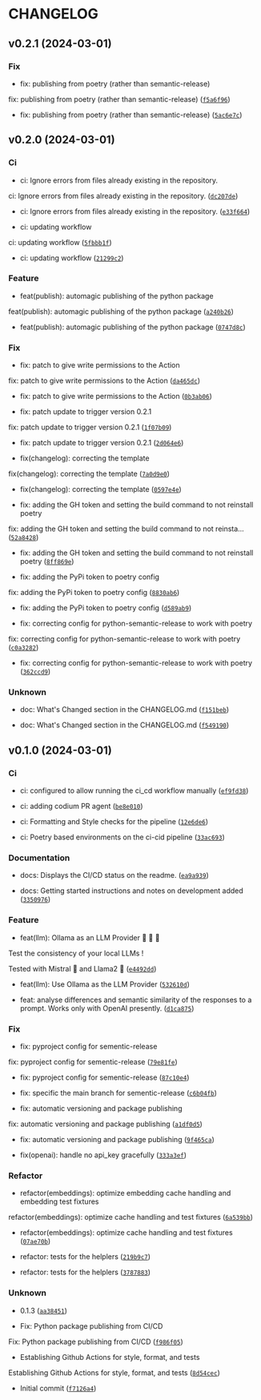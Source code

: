 # CHANGELOG





## v0.2.1 (2024-03-01)

### Fix

* fix: publishing from poetry (rather than semantic-release)

fix: publishing from poetry (rather than semantic-release) ([`f5a6f96`](https://github.com/thompsonson/det/commit/f5a6f96b29d266211aabbadc7672c2b5bf582a8c))

* fix: publishing from poetry (rather than semantic-release) ([`5ac6e7c`](https://github.com/thompsonson/det/commit/5ac6e7ce0caa8db60eee725c2efbc9318f21d835))

## v0.2.0 (2024-03-01)

### Ci

* ci: Ignore errors from files already existing in the repository.

ci: Ignore errors from files already existing in the repository. ([`dc207de`](https://github.com/thompsonson/det/commit/dc207de05a4018c7649646de7c43062754b4ddef))

* ci: Ignore errors from files already existing in the repository. ([`e33f664`](https://github.com/thompsonson/det/commit/e33f664ae3beee10a3e71c60cff3ad5c9c81bb0f))

* ci: updating workflow

ci: updating workflow ([`5fbbb1f`](https://github.com/thompsonson/det/commit/5fbbb1fc86398286d8be101dc8697b56d6a7d224))

* ci: updating workflow ([`21299c2`](https://github.com/thompsonson/det/commit/21299c20da6f280026291a174ec9f22082abbdfb))

### Feature

* feat(publish): automagic publishing of the python package

feat(publish): automagic publishing of the python package ([`a240b26`](https://github.com/thompsonson/det/commit/a240b263a729722d3ba5cdf01d958869cad5b1ec))

* feat(publish): automagic publishing of the python package ([`0747d8c`](https://github.com/thompsonson/det/commit/0747d8c27ff81bd154646926c6e6fe6c78a09e06))

### Fix

* fix: patch to give write permissions to the Action

fix: patch to give write permissions to the Action ([`da465dc`](https://github.com/thompsonson/det/commit/da465dcb6172c5b31dc0b68bc8de9c8da82c139f))

* fix: patch to give write permissions to the Action ([`0b3ab06`](https://github.com/thompsonson/det/commit/0b3ab069186dcc41594da3a190a5cf0d8790aa3e))

* fix: patch update to trigger version 0.2.1

fix: patch update to trigger version 0.2.1 ([`1f07b09`](https://github.com/thompsonson/det/commit/1f07b0943f0cd5a1400828f4fe5e14ede5441ccc))

* fix: patch update to trigger version 0.2.1 ([`2d064e6`](https://github.com/thompsonson/det/commit/2d064e6bb23b7f9612ac5962bc9b23b12af9ae19))

* fix(changelog): correcting the template

fix(changelog): correcting the template ([`7a0d9e0`](https://github.com/thompsonson/det/commit/7a0d9e044f710bfe7ea5384dcd46250ac6de34de))

* fix(changelog): correcting the template ([`0597e4e`](https://github.com/thompsonson/det/commit/0597e4e2f43e2728a8808e748c52b3e2cccd683b))

* fix: adding the GH token and setting the build command to not reinstall poetry

fix: adding the GH token and setting the build command to not reinsta… ([`52a8428`](https://github.com/thompsonson/det/commit/52a842823ad2371be0d50eb1961444ef03aa94c4))

* fix: adding the GH token and setting the build command to not reinstall poetry ([`8ff869e`](https://github.com/thompsonson/det/commit/8ff869ecc53b22624767719df2b34756dce02f48))

* fix: adding the PyPi token to poetry config

fix: adding the PyPi token to poetry config ([`8830ab6`](https://github.com/thompsonson/det/commit/8830ab69b896242f0d5de002b20558bcf7b7598f))

* fix: adding the PyPi token to poetry config ([`d589ab9`](https://github.com/thompsonson/det/commit/d589ab90d796fa429152e308442bc49eef60fddb))

* fix: correcting config for python-semantic-release to work with poetry

fix: correcting config for python-semantic-release to work with poetry ([`c0a3282`](https://github.com/thompsonson/det/commit/c0a3282d5d981c08a40135e20f2fdc9c6d3195f5))

* fix: correcting config for python-semantic-release to work with poetry ([`362ccd9`](https://github.com/thompsonson/det/commit/362ccd999bf8a4427b1807c6d73b121664003460))

### Unknown

* doc: What&#39;s Changed section in the CHANGELOG.md ([`f151beb`](https://github.com/thompsonson/det/commit/f151beb4ed6135168b69e091f36fc4f8a82967df))

* doc: What&#39;s Changed section in the CHANGELOG.md ([`f549190`](https://github.com/thompsonson/det/commit/f549190f302b5dfc7407ae164924f845326ea286))

## v0.1.0 (2024-03-01)

### Ci

* ci: configured to allow running the ci_cd workflow manually ([`ef9fd38`](https://github.com/thompsonson/det/commit/ef9fd38ad2bfc7e4c44595db56903b65ed107162))

* ci: adding codium PR agent ([`be8e010`](https://github.com/thompsonson/det/commit/be8e010a272ab6da260b4003c195ec1e66d5b18e))

* ci: Formatting and Style checks for the pipeline ([`12e6de6`](https://github.com/thompsonson/det/commit/12e6de6c265385f13941674ac7cb7d3a26a14ade))

* ci: Poetry based environments on the ci-cid pipeline ([`33ac693`](https://github.com/thompsonson/det/commit/33ac693edf28e7ca46d1465a0f461bfdabb35385))

### Documentation

* docs: Displays the CI/CD status on the readme. ([`ea9a939`](https://github.com/thompsonson/det/commit/ea9a939d8701fde1d51b237c5cdab9a2f00f5ed6))

* docs: Getting started instructions and notes on development added ([`3350976`](https://github.com/thompsonson/det/commit/33509763e36ce49b7f94101a7b94cb4591caeafa))

### Feature

* feat(llm): Ollama as an LLM Provider 🚀 💨 🦙 

Test the consistency of your local LLMs !

Tested with Mistral 💨 and Llama2 🦙 ([`e4492dd`](https://github.com/thompsonson/det/commit/e4492dd961cad2282b7598f3f4041d7447d79358))

* feat(llm): Use Ollama as the LLM Provider ([`532610d`](https://github.com/thompsonson/det/commit/532610d5c03015c6708343e6555e8b0009bb61d2))

* feat: analyse differences and semantic similarity of the responses to a prompt. Works only with OpenAI presently. ([`d1ca875`](https://github.com/thompsonson/det/commit/d1ca8752b14d4db0a5bba754e1a14863672a8c01))

### Fix

* fix: pyproject config for sementic-release

fix: pyproject config for sementic-release ([`79e81fe`](https://github.com/thompsonson/det/commit/79e81fe295eca61ceca1511e32c765a05281b07d))

* fix: pyproject config for sementic-release ([`87c10e4`](https://github.com/thompsonson/det/commit/87c10e49c3827366bf621d4c5c4ad2be1bd31dc2))

* fix: specific the main branch for sementic-release ([`c6b04fb`](https://github.com/thompsonson/det/commit/c6b04fb9623d0e90cb31202394d13e6fe1966051))

* fix: automatic versioning and package publishing

fix: automatic versioning and package publishing ([`a1df0d5`](https://github.com/thompsonson/det/commit/a1df0d5cc0ba0f60d2b0458ca796bad946848246))

* fix: automatic versioning and package publishing ([`9f465ca`](https://github.com/thompsonson/det/commit/9f465ca8199f71d92775ce107d814996b0dcb5e3))

* fix(openai): handle no api_key gracefully ([`333a3ef`](https://github.com/thompsonson/det/commit/333a3efe2b77462f5743c576261b645cea59cefb))

### Refactor

* refactor(embeddings): optimize embedding cache handling and embedding test fixtures

refactor(embeddings): optimize cache handling and test fixtures ([`6a539bb`](https://github.com/thompsonson/det/commit/6a539bbe75e5afed0e37dbb66ccb6cc30c347220))

* refactor(embeddings): optimize cache handling and test fixtures ([`07ae70b`](https://github.com/thompsonson/det/commit/07ae70b8c9663403d11f910db5afbcf1dae3c617))

* refactor: tests for the helplers ([`219b9c7`](https://github.com/thompsonson/det/commit/219b9c781684426a997e25817aec6ab7efe8cfff))

* refactor: tests for the helplers ([`3787883`](https://github.com/thompsonson/det/commit/37878839117ce34d957526047a69a1d3279b284b))

### Unknown

* 0.1.3 ([`aa38451`](https://github.com/thompsonson/det/commit/aa38451d151a2eb6188fc2741d182ddfc03f386c))

* Fix: Python package publishing from CI/CD

Fix: Python package publishing from CI/CD ([`f986f05`](https://github.com/thompsonson/det/commit/f986f0585c34436b3ddf0660394aebcc34443ec2))

* Establishing Github Actions for style, format, and tests

Establishing Github Actions for style, format, and tests ([`8d54cec`](https://github.com/thompsonson/det/commit/8d54cec364bdb8f939033a2b9ed4dde0980a0fd5))

* Initial commit ([`f7126a4`](https://github.com/thompsonson/det/commit/f7126a424ec7cab51d1fd8e91446c10d2f633965))
